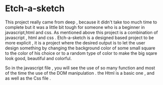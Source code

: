 # Etch-a-sketch
This project really came from deep , because it didn't take too much time to complete but it was a little bit tough for someone who is a beginner in javascript,html and css.
As mentioned above this project is a combination of javascript , html and css .
Etch-a-sketch  is a designed based project to be more explicit , it is a project where the desired output is to let the user design something by changing the background color of some small square to the color of his choice or to a random type of color to make the big sqare look good, beautiful and colorful.

So in the javascript file , you will see the use of so many function and most of the time the use of the DOM manipulation . 
the Html is a basic one , and as well as the Css file . 